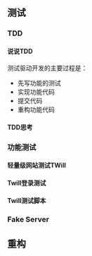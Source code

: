 #

## 测试

### TDD





#### 说说TDD

测试驱动开发的主要过程是：

- 先写功能的测试
- 实现功能代码
- 提交代码
- 重构功能代码











#### TDD思考







### 功能测试





#### 轻量级网站测试TWill



#### Twill登录测试





#### Twill测试脚本



### Fake Server













## 重构

